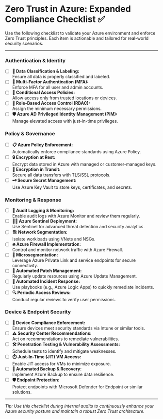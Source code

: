 # Zero Trust in Azure: Expanded Compliance Checklist ✅

Use the following checklist to validate your Azure environment and enforce Zero Trust principles. Each item is actionable and tailored for real-world security scenarios.

---

### Authentication & Identity
- [ ] **📂 Data Classification & Labeling:**  
  Ensure all data is properly classified and labeled.
- [ ] **🔐 Multi-Factor Authentication (MFA):**  
  Enforce MFA for all user and admin accounts.
- [ ] **📶 Conditional Access Policies:**  
  Allow access only from trusted locations or devices.
- [ ] **👥 Role-Based Access Control (RBAC):**  
  Assign the minimum necessary permissions.
- [ ] **🛡️ Azure AD Privileged Identity Management (PIM):**  
  Manage elevated access with just-in-time privileges.

### Policy & Governance
- [ ] **📋 Azure Policy Enforcement:**  
  Automatically enforce compliance standards using Azure Policy.
- [ ] **🔒 Encryption at Rest:**  
  Encrypt data stored in Azure with managed or customer-managed keys.
- [ ] **🚀 Encryption in Transit:**  
  Secure all data transfers with TLS/SSL protocols.
- [ ] **🗝️ Secure Secret Management:**  
  Use Azure Key Vault to store keys, certificates, and secrets.

### Monitoring & Response
- [ ] **📝 Audit Logging & Monitoring:**  
  Enable audit logs with Azure Monitor and review them regularly.
- [ ] **🕵️‍♂️ Azure Sentinel Deployment:**  
  Use Sentinel for advanced threat detection and security analytics.
- [ ] **🏗️ Network Segmentation:**  
  Isolate workloads using VNets and NSGs.
- [ ] **🔥 Azure Firewall Implementation:**  
  Control and monitor network traffic with Azure Firewall.
- [ ] **🔗 Microsegmentation:**  
  Leverage Azure Private Link and service endpoints for secure connectivity.
- [ ] **🔄 Automated Patch Management:**  
  Regularly update resources using Azure Update Management.
- [ ] **🚨 Automated Incident Response:**  
  Use playbooks (e.g., Azure Logic Apps) to quickly remediate incidents.
- [ ] **🔍 Periodic Access Reviews:**  
  Conduct regular reviews to verify user permissions.

### Device & Endpoint Security
- [ ] **📱 Device Compliance Enforcement:**  
  Ensure devices meet security standards via Intune or similar tools.
- [ ] **⚠️ Security Center Recommendations:**  
  Act on recommendations to remediate vulnerabilities.
- [ ] **🛠️ Penetration Testing & Vulnerability Assessments:**  
  Schedule tests to identify and mitigate weaknesses.
- [ ] **⏱️ Just-In-Time (JIT) VM Access:**  
  Enable JIT access for VMs to minimize exposure.
- [ ] **💾 Automated Backup & Recovery:**  
  Implement Azure Backup to ensure data resilience.
- [ ] **🛡️ Endpoint Protection:**  
  Protect endpoints with Microsoft Defender for Endpoint or similar solutions.

---

*Tip: Use this checklist during internal audits to continuously enhance your Azure security posture and maintain a robust Zero Trust architecture.*
